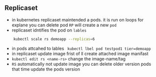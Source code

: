 ## Replicaset

* in kubernetes replicaset maintended a pods. it is run on loops for explane you can delete pod `RP` will create a new `pod ` 
* replicaset idntifies the pod on `lables`

```sh
    kubectl scale rs demoapp --replicas=6
```

* in pods attcahed to lables ` kubectl lbel pod testpod1 tier=demoapp`
* in replicaset update image frist of ll create attached image manifast
* `kubectl edit rs <name-rs>` change the image-name/tag
* `RS` automatically not update image you can delete older version pods that time update  the pods version 


